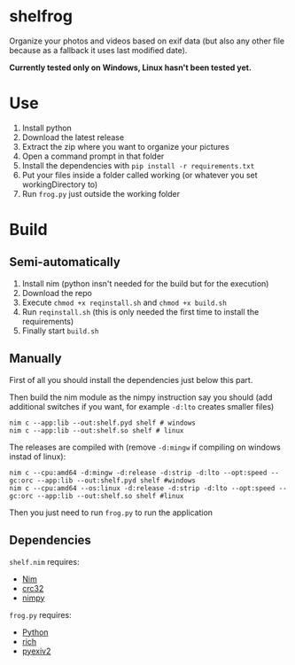 
# shelfrog

Organize your photos and videos based on exif data (but also any other file because as a fallback it uses last modified date).

**Currently tested only on Windows, Linux hasn't been tested yet.**

# Use

1. Install python  
2. Download the latest release
3. Extract the zip where you want to organize your pictures
4. Open a command prompt in that folder
5. Install the dependencies with `pip install -r requirements.txt`
6. Put your files inside a folder called working (or whatever you set workingDirectory to) 
7. Run `frog.py` just outside the working folder


# Build

## Semi-automatically
1. Install nim (python insn't needed for the build but for the execution)  
2. Download the repo
3. Execute  `chmod +x reqinstall.sh` and `chmod +x build.sh`  
4. Run `reqinstall.sh` (this is only needed the first time to install the requirements)  
5. Finally start `build.sh`  

## Manually

First of all you should install the dependencies just below this part.

Then build the nim module as the nimpy instruction say you should (add additional switches if you want, for example `-d:lto` creates smaller files)
  
    nim c --app:lib --out:shelf.pyd shelf # windows
    nim c --app:lib --out:shelf.so shelf # linux

The releases are compiled with (remove `-d:mingw` if compiling on windows instad of linux):

    nim c --cpu:amd64 -d:mingw -d:release -d:strip -d:lto --opt:speed --gc:orc --app:lib --out:shelf.pyd shelf #windows
    nim c --cpu:amd64 --os:linux -d:release -d:strip -d:lto --opt:speed --gc:orc --app:lib --out:shelf.so shelf #linux
  
Then you just need to run `frog.py` to run the application

## Dependencies

`shelf.nim` requires:

 - [Nim](https://nim-lang.org/)
 - [crc32](https://github.com/juancarlospaco/nim-crc32)
 - [nimpy](https://github.com/yglukhov/nimpy)

`frog.py` requires:

 - [Python](https://www.python.org/)
 - [rich](https://github.com/Textualize/rich)
 - [pyexiv2](https://github.com/LeoHsiao1/pyexiv2)

